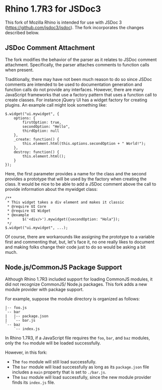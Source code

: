 Rhino 1.7R3 for JSDoc3
======================
This fork of Mozilla Rhino is intended for use with JSDoc 3 (https://github.com/jsdoc3/jsdoc). The
fork incorporates the changes described below.


JSDoc Comment Attachment
------------------------

The fork modifies the behavior of the parser as it relates to JSDoc comment attachment.
Specifically, the parser attaches comments to function calls when present.

Traditionally, there may have not been much reason to do so since JSDoc comments are intended
to be used to documentation generation and function calls do not provide any interfaces. However,
there are many JavaScript frameworks that use a factory pattern that uses a function call to create
classes.  For instance jQuery UI has a widget factory for creating plugins.  An example call might
look something like:

    $.widget("ui.mywidget", {
        options: {
            firstOption: true,
            secondOption: "Hello",
            thirdOption: null
        },
        _create: function() {
            this.element.html(this.options.secondOption + " World!");
        },
        destroy: function() {
            this.element.html();
        }
    });

Here, the first parameter provides a name for the class and the second provides a
prototype that will be used by the factory when creating the class.  It would be nice to be
able to add a JSDoc comment above the call to provide information about the mywidget class:

    /**
     * This widget takes a div element and makes it classic
     * @require UI Core
     * @require UI Widget
     * @example
     *      $('<div/>').mywidget({secondOption: "Hola"});
     */
    $.widget("ui.mywidget", ...);

Of course, there are workarounds like assigning the prototype to a variable first and commenting
that, but, let's face it, no one really likes to document and making folks change their
code just to do so would be asking a bit much.


Node.js/CommonJS Package Support
--------------------------------

Although Rhino 1.7R3 included support for loading CommonJS modules, it did not recognize CommonJS/
Node.js packages. This fork adds a new module provider with package support.

For example, suppose the module directory is organized as follows:

```
|-- foo.js
`-- bar
|   |-- package.json
|   `-- bar.js
`-- baz
    `-- index.js
```

In Rhino 1.7R3, if a JavaScript file requires the `foo`, `bar`, and `baz` modules, only the `foo`
module will be loaded successfully.

However, in this fork:

+ The `foo` module will still load successfully.
+ The `bar` module will load successfully as long as its `package.json` file includes a `main`
property that is set to `./bar.js`.
+ The `baz` module will load successfully, since the new module provider finds its `index.js` file.
